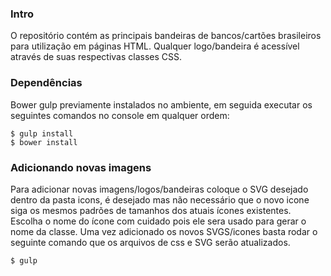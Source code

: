 ### Intro
O repositório contém as principais bandeiras de bancos/cartões brasileiros para utilização em páginas HTML. Qualquer logo/bandeira é acessível através de suas respectivas classes CSS.

### Dependências
Bower gulp previamente instalados no ambiente, em seguida executar os seguintes comandos no console em qualquer ordem:
```
$ gulp install
$ bower install
```

### Adicionando novas imagens
Para adicionar novas imagens/logos/bandeiras coloque o SVG desejado dentro da pasta icons, é desejado mas não necessário que o novo icone siga os mesmos padrões de tamanhos dos atuais ícones existentes. Escolha o nome do ícone com cuidado pois ele sera usado para gerar o nome da classe.
Uma vez adicionado os novos SVGS/icones basta rodar o seguinte comando que os arquivos de css e SVG serão atualizados.
```
$ gulp
```
